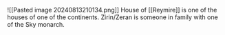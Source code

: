 ![[Pasted image 20240813210134.png]]
House of [[Reymire]] is one of the houses of one of the continents. Zirin/Zeran is someone in family with one of the Sky monarch.